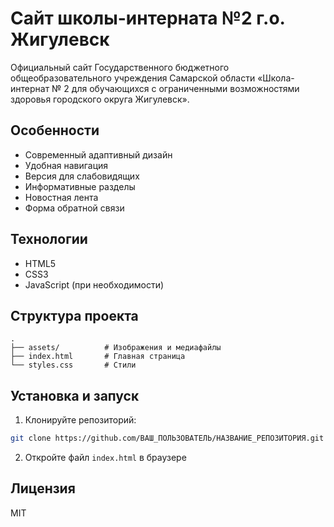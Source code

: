 # Сайт школы-интерната №2 г.о. Жигулевск

Официальный сайт Государственного бюджетного общеобразовательного учреждения Самарской области «Школа-интернат № 2 для обучающихся с ограниченными возможностями здоровья городского округа Жигулевск».

## Особенности

- Современный адаптивный дизайн
- Удобная навигация
- Версия для слабовидящих
- Информативные разделы
- Новостная лента
- Форма обратной связи

## Технологии

- HTML5
- CSS3
- JavaScript (при необходимости)

## Структура проекта

```
.
├── assets/          # Изображения и медиафайлы
├── index.html       # Главная страница
└── styles.css       # Стили
```

## Установка и запуск

1. Клонируйте репозиторий:
```bash
git clone https://github.com/ВАШ_ПОЛЬЗОВАТЕЛЬ/НАЗВАНИЕ_РЕПОЗИТОРИЯ.git
```

2. Откройте файл `index.html` в браузере

## Лицензия

MIT 